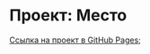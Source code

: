 # Проект: Место

[Ссылка на проект в GitHub Pages](https://vladimiroantipin.github.io/mesto/index.html);